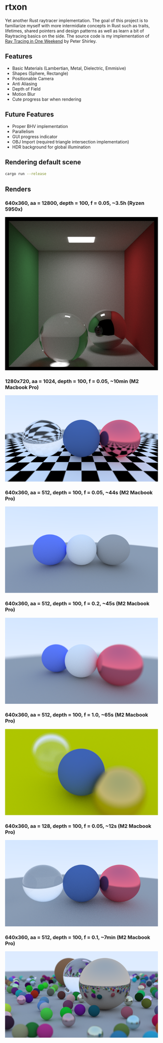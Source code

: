 # rtxon
Yet another Rust raytracer implementation. The goal of this project is to familiarize myself with more intermidiate concepts in Rust such as traits, lifetimes, shared pointers and design patterns as well as learn a bit of Raytracing basics on the side. The source code is my implementation of [Ray Tracing in One Weekend](https://raytracing.github.io/books/RayTracingInOneWeekend.html) by Peter Shirley.


## Features
- Basic Materials (Lambertian, Metal, Dielectric, Emmisive)
- Shapes (Sphere, Rectangle)
- Positionable Camera
- Anti Aliasing
- Depth of Field
- Motion Blur
- Cute progress bar when rendering

## Future Features
- Proper BHV implementation
- Parallelism
- GUI progress indicator
- OBJ Import (required triangle intersection implementation)
- HDR background for global illumination

## Rendering default scene
```bash
cargo run --release
```

## Renders

### 640x360, aa = 12800, depth = 100, f = 0.05, ~3.5h (Ryzen 5950x)
<img src="images/render7.png" alt="Scene 1" width="650">

### 1280x720, aa = 1024, depth = 100, f = 0.05, ~10min (M2 Macbook Pro)
<img src="images/render6.png" alt="Scene 1" width="650">

### 640x360, aa = 512, depth = 100, f = 0.05, ~44s (M2 Macbook Pro)
![Scene 1](images/render1.png)

### 640x360, aa = 512, depth = 100, f = 0.2, ~45s (M2 Macbook Pro)
![Scene 2](images/render2.png)

### 640x360, aa = 512, depth = 100, f = 1.0, ~65s (M2 Macbook Pro)
![Scene 3](images/render3.png)

### 640x360, aa = 128, depth = 100, f = 0.05, ~12s (M2 Macbook Pro)
![Scene 4](images/render4.png)

### 640x360, aa = 512, depth = 100, f = 0.1, ~7min (M2 Macbook Pro)
![Scene 5](images/render5.png)
